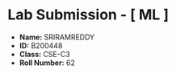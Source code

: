 # Lab Submission - [ ML ]

- **Name:** SRIRAMREDDY 
- **ID:** B200448
- **Class:**  CSE-C3
- **Roll Number:** 62

